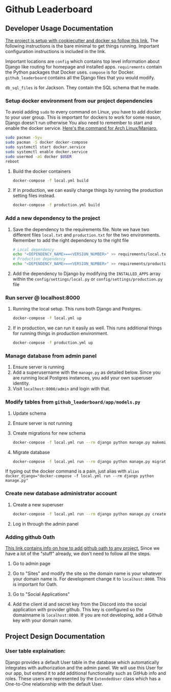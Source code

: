 # Github Leaderboard

## Developer Usage Documentation

[The project is setup with cookiecutter and docker so follow this link.](https://cookiecutter-django.readthedocs.io/en/latest/developing-locally-docker.html)
The following instructions is the bare minimal to get things running. Important configuration instructions is included
in the link.

Important locations are `config` which contains top level information about Django like routing for homepage and
installed apps. `requirements` contain the Python packages that Docker uses. `compose` is for
Docker. `github_leaderboard` contains all the Django files that you would modify.

`db_sql_files` is for Jackson. They contain the SQL schema that he made.

### Setup docker environment from our project dependencies

To avoid adding `sudo` to every command on Linux, you have to add docker to your user group. This is important for dockers to work for some reason, Django doesn't run otherwise You also need to remember to start and enable the docker service. [Here's the command for Arch Linux/Manjaro.](https://linuxconfig.org/manjaro-linux-docker-installation)

```bash
sudo pacman -Syu
sudo pacman -S docker docker-compose
sudo systemctl start docker.service
sudo systemctl enable docker.service
sudo usermod -aG docker $USER
reboot
```

1. Build the docker containers

   ```bash
   docker-compose -f local.yml build
   ```

2. If in production, we can easily change things by running the production setting files instead.

   ```bash
   docker-compose -f production.yml build
   ```

### Add a new dependency to the project

1. Save the dependency to the requirements file. Note we have two different files `local.txt` and `production.txt` for
   the two environments. Remember to add the right dependency to the right file

   ```bash
   # Local dependency
   echo "<DEPENDENCY_NAME>==<VERSION_NUMBER>" >> requirements/local.txt
   # Production dependency
   echo "<DEPENDENCY_NAME>==<VERSION_NUMBER>" >> requirements/production.txt
   ```

2. Add the dependency to Django by modifying the ```INSTALLED_APPS``` array within the ```config/settings/local.py```
   or `config/settings/production.py` file

### Run server @ localhost:8000

1. Running the local setup. This runs both Django and Postgres.

   ```bash
   docker-compose -f local.yml up
   ```

2. If in production, we can run it easily as well. This runs additional things for running things in production
   environment.

   ```bash
   docker-compose -f production.yml up
   ```

### Manage database from admin panel

1. Ensure server is running
2. Add a superusername with the `manage.py` as detailed below. Since you are running local Postgres instances, you add
   your own superuser identity.
3. Visit ```localhost:8000/admin``` and login with that.

### Modify tables from ```github_leaderboard/app/models.py```

1. Update schema
2. Ensure server is not running
3. Create migrations for new schema

   ```bash
   docker-compose -f local.yml run --rm django python manage.py makemigrations
   ```

4. Migrate database

   ```bash
   docker-compose -f local.yml run --rm django python manage.py migrate
   ```

If typing out the docker command is a pain, just alias
with `alias docker_django="docker-compose -f local.yml run --rm django python manage.py"`

### Create new database administrator account

1. Create a new superuser

   ```bash
   docker-compose -f local.yml run --rm django python manage.py createsuperuser
   ```

2. Log in through the admin panel

### Adding github Oath

[This link contains info on how to add github oath to any project.](https://kodnito.com/posts/django-authentication-github/) Since we have a lot of the "stuff" already, we don't need to follow all the steps.

1. Go to admin page

2. Go to "Sites" and modify the site so the domain name is your whatever your domain name is. For development change it to `localhost:8000`. This is important for Oath.

3. Go to "Social Applications"

4. Add the client id and secret key from the Discord into the social application with provider github. This key is configured so the domainname is `localhost:8000`. If you are not developing, add a Github key with your domain name.

## Project Design Documentation

### User table explaination:

Django provides a default User table in the database which automatically integrates with authorization and the admin
panel. We will use this User for our app, but extend it to add additional functionality such as GitHub info and roles.
These users are represented by the ```ExtendedUser``` class which has a One-to-One relationship with the default User.
